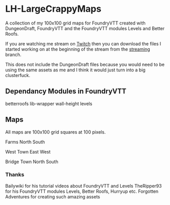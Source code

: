 # LH-LargeCrappyMaps

A collection of my 100x100 grid maps for FoundryVTT created with DungeonDraft, FoundryVTT and the FoundryVTT modules Levels and Better Roofs.

If you are watching me stream on [Twitch](https://www.twitch.tv/lordhaywire) then you can download the files I started working on at the beginning of the stream from the [streaming](https://github.com/lordhaywire/lh-largecrappymaps/tree/streaming) branch.

This does not include the DungeonDraft files because you would need to be using the same assets as me and I think it would just turn into a big clusterfuck.

## Dependancy Modules in FoundryVTT

betterroofs
lib-wrapper
wall-height
levels

## Maps

All maps are 100x100 grid squares at 100 pixels.

Farms North South

West Town East West

Bridge Town North South

### Thanks

Bailywiki for his tutorial videos about FoundryVTT and Levels
TheRipper93 for his FoundryVTT modules Levels, Better Roofs, Hurryup etc.
Forgotten Adventures for creating such amazing assets